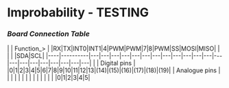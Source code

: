 Improbability - TESTING
=======================

### *Board Connection Table*

| | Function_> | |RX|TX|INT0|INT1|4|PWM|PWM|7|8|PWM|SS|MOSI|MISO| | | | |SDA|SCL|
|----|----------|---|---|---|---|---|---|---|---|---|---|---|---|---|---|---|---|---|---|---|---|---|
| | Digital pins | |0|1|2|3|4|5|6|7|8|9|10|11|12|13|(14)|(15)|(16)|(17)|(18)|(19)|
| Analogue pins | | | | | | | | | | | |  |  |  |0|1|2|3|4|5|
